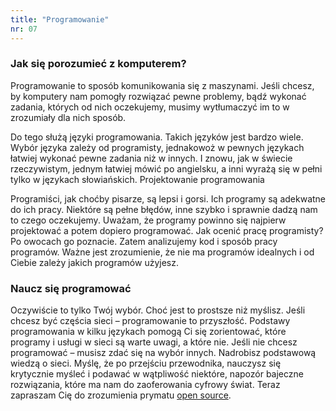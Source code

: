```yaml
---
title: "Programowanie"
nr: 07
---
```

### Jak się porozumieć z komputerem?

Programowanie to sposób komunikowania się z maszynami. Jeśli chcesz, by komputery nam pomogły rozwiązać pewne problemy, bądź wykonać zadania, których od nich oczekujemy, musimy wytłumaczyć im to w zrozumiały dla nich sposób.

Do tego służą języki programowania. Takich języków jest bardzo wiele. Wybór języka zależy od programisty, jednakowoż w pewnych językach łatwiej wykonać pewne zadania niż w innych. I znowu, jak w świecie rzeczywistym, jednym łatwiej mówić po angielsku, a inni wyrażą się w pełni tylko w językach słowiańskich.
Projektowanie programowania

Programiści, jak choćby pisarze, są lepsi i gorsi. Ich programy są adekwatne do ich pracy. Niektóre są pełne błędów, inne szybko i sprawnie dadzą nam to czego oczekujemy. Uważam, że programy powinno się najpierw projektować a potem dopiero programować. Jak ocenić pracę programisty? Po owocach go poznacie. Zatem analizujemy kod i sposób pracy programów. Ważne jest zrozumienie, że nie ma programów idealnych i od Ciebie zależy jakich programów użyjesz.
### Naucz się programować

Oczywiście to tylko Twój wybór. Choć jest to prostsze niż myślisz. Jeśli chcesz być częścia sieci – programowanie to przyszłość. Podstawy programowania w kilku językach pomogą Ci się zorientować, które programy i usługi w sieci są warte uwagi, a które nie. Jeśli nie chcesz programować – musisz zdać się na wybór innych. Nadrobisz podstawową wiedzą o sieci. Myślę, że po przejściu przewodnika, nauczysz się krytycznie myśleć i podawać w wątpliwość niektóre, napozór bajeczne rozwiązania, które ma nam do zaoferowania cyfrowy świat. Teraz zapraszam Cię do zrozumienia prymatu [open source](/open-source/ "open source").
